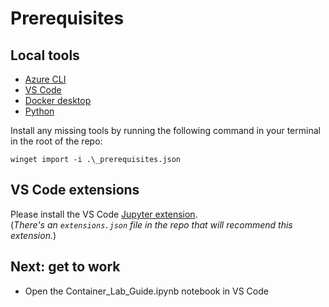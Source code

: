 # Prerequisites

## Local tools

* [Azure CLI](https://aka.ms/cli)  
* [VS Code](https://code.visualstudio.com/)  
* [Docker desktop](https://aka.ms/getdocker)  
* [Python](https://www.python.org/downloads/)

Install any missing tools by running the following command in your terminal in the root of the repo:

```Cmd
winget import -i .\_prerequisites.json
```

## VS Code extensions

Please install the VS Code [Jupyter extension](https://marketplace.visualstudio.com/items?itemName=ms-toolsai.jupyter).  
(_There's an `extensions.json` file in the repo that will recommend this extension._)

## Next: get to work

* Open the Container_Lab_Guide.ipynb notebook in VS Code